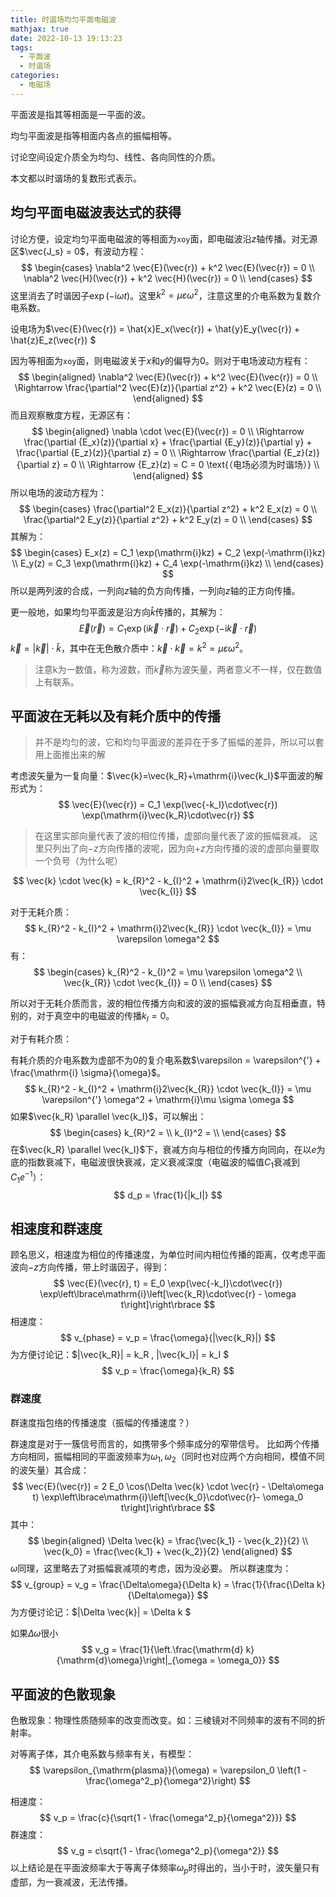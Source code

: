 ```yaml
---
title: 时谐场均匀平面电磁波
mathjax: true
date: 2022-10-13 19:13:23
tags:
  - 平面波
  - 时谐场
categories:
  - 电磁场
---
```


平面波是指其等相面是一平面的波。

均匀平面波是指等相面内各点的振幅相等。

讨论空间设定介质全为均匀、线性、各向同性的介质。

本文都以时谐场的复数形式表示。

<!-- more -->

## 均匀平面电磁波表达式的获得

讨论方便，设定均匀平面电磁波的等相面为`xoy`面，即电磁波沿$z$轴传播。对无源区$\vec{J_s} = 0$，有波动方程：
$$
\begin{cases}
    \nabla^2 \vec{E}(\vec{r}) + k^2 \vec{E}(\vec{r}) = 0 \\
    \nabla^2 \vec{H}(\vec{r}) + k^2 \vec{H}(\vec{r}) = 0 \\
\end{cases}
$$
这里消去了时谐因子$\exp(-\mathrm{i} \omega t)$。这里$k^2 = \mu \varepsilon \omega^2$，注意这里的介电系数为复数介电系数。

设电场为$\vec{E}(\vec{r}) = \hat{x}E_x(\vec{r}) + \hat{y}E_y(\vec{r}) + \hat{z}E_z(\vec{r}) $

因为等相面为`xoy`面，则电磁波关于$x$和$y$的偏导为0。则对于电场波动方程有：
$$
\begin{aligned}
    \nabla^2 \vec{E}(\vec{r}) + k^2 \vec{E}(\vec{r}) = 0 \\
    \Rightarrow \frac{\partial^2 \vec{E}(z)}{\partial z^2} + k^2 \vec{E}(z) = 0 \\
\end{aligned}
$$
而且观察散度方程，无源区有：
$$
\begin{aligned}
    \nabla \cdot \vec{E}(\vec{r}) = 0 \\
    \Rightarrow \frac{\partial {E_x}(z)}{\partial x} + \frac{\partial {E_y}(z)}{\partial y} + \frac{\partial {E_z}(z)}{\partial z} = 0 \\
    \Rightarrow \frac{\partial {E_z}(z)}{\partial z} = 0 \\
    \Rightarrow {E_z}(z) = C = 0 \text{（电场必须为时谐场）} \\
\end{aligned}
$$
所以电场的波动方程为：
$$
\begin{cases}
    \frac{\partial^2 E_x(z)}{\partial z^2} + k^2 E_x(z) = 0 \\
    \frac{\partial^2 E_y(z)}{\partial z^2} + k^2 E_y(z) = 0 \\
\end{cases}
$$
其解为：
$$
\begin{cases}
    E_x(z) = C_1 \exp(\mathrm{i}kz) + C_2 \exp(-\mathrm{i}kz) \\
    E_y(z) = C_3 \exp(\mathrm{i}kz) + C_4 \exp(-\mathrm{i}kz) \\
\end{cases}
$$
所以是两列波的合成，一列向$z$轴的负方向传播，一列向$z$轴的正方向传播。

更一般地，如果均匀平面波是沿方向$\hat{k}$传播的，其解为：
$$
\vec{E}(\vec{r}) = C_1 \exp(\mathrm{i}\vec{k}\cdot\vec{r}) + C_2 \exp(-\mathrm{i}\vec{k}\cdot\vec{r})
$$
$\vec{k} = |\vec{k}| \cdot \hat{k}$，其中在无色散介质中：$\vec{k} \cdot \vec{k} = k^2 = \mu \varepsilon \omega^2$。

> 注意k为一数值，称为波数，而$\vec{k}$称为波矢量，两者意义不一样，仅在数值上有联系。

## 平面波在无耗以及有耗介质中的传播

> 并不是均匀的波，它和均匀平面波的差异在于多了振幅的差异，所以可以套用上面推出来的解

考虑波矢量为一复向量：$\vec{k}=\vec{k_R}+\mathrm{i}\vec{k_I}$平面波的解形式为：
$$
\vec{E}(\vec{r}) = C_1 \exp(\vec{-k_I}\cdot\vec{r}) \exp(\mathrm{i}\vec{k_R}\cdot\vec{r})
$$

> 在这里实部向量代表了波的相位传播，虚部向量代表了波的振幅衰减。
> 这里只列出了向$-z$方向传播的波呢，因为向$+z$方向传播的波的虚部向量要取一个负号（为什么呢）

$$
\vec{k} \cdot \vec{k} = k_{R}^2 - k_{I}^2 + \mathrm{i}2\vec{k_{R}} \cdot \vec{k_{I}}
$$

对于无耗介质：
$$
k_{R}^2 - k_{I}^2 + \mathrm{i}2\vec{k_{R}} \cdot \vec{k_{I}} = \mu \varepsilon \omega^2
$$
有：
$$
\begin{cases}
    k_{R}^2 - k_{I}^2 = \mu \varepsilon \omega^2 \\
    \vec{k_{R}} \cdot \vec{k_{I}} = 0 \\
\end{cases}
$$

所以对于无耗介质而言，波的相位传播方向和波的波的振幅衰减方向互相垂直，特别的，对于真空中的电磁波的传播$k_{I} = 0$。

对于有耗介质：

有耗介质的介电系数为虚部不为0的复介电系数$\varepsilon = \varepsilon^{'} + \frac{\mathrm{i} \sigma}{\omega}$。
$$
k_{R}^2 - k_{I}^2 + \mathrm{i}2\vec{k_{R}} \cdot \vec{k_{I}} = \mu \varepsilon^{'} \omega^2 + \mathrm{i}\mu \sigma \omega
$$
如果$\vec{k_R} \parallel \vec{k_I}$，可以解出：
$$
\begin{cases}
    k_{R}^2 = \\
    k_{I}^2 = \\
\end{cases}
$$
在$\vec{k_R} \parallel \vec{k_I}$下，衰减方向与相位的传播方向同向，在以$e$为底的指数衰减下，电磁波很快衰减，定义衰减深度（电磁波的幅值$C_1$衰减到$C_1e^{-1}$）：
$$
d_p = \frac{1}{|k_I|}
$$

## 相速度和群速度

顾名思义，相速度为相位的传播速度，为单位时间内相位传播的距离，仅考虑平面波向$-z$方向传播，带上时谐因子，得到：
$$
\vec{E}(\vec{r}, t) = E_0 \exp(\vec{-k_I}\cdot\vec{r}) \exp\left\lbrace\mathrm{i}\left[\vec{k_R}\cdot\vec{r} - \omega t\right]\right\rbrace
$$
相速度：
$$
v_{phase} = v_p = \frac{\omega}{|\vec{k_R}|}
$$
为方便讨论记：$|\vec{k_R}| = k_R , |\vec{k_I}| = k_I $
$$
v_p = \frac{\omega}{k_R}
$$

### 群速度

群速度指包络的传播速度（振幅的传播速度？）

群速度是对于一簇信号而言的，如携带多个频率成分的窄带信号。
比如两个传播方向相同，振幅相同的平面波频率为$\omega_1,\omega_2$（同时也对应两个方向相同，模值不同的波矢量）其合成：
$$
\vec{E}(\vec{r}) = 2 E_0 \cos(\Delta \vec{k} \cdot \vec{r} - \Delta\omega t) \exp\left\lbrace\mathrm{i}\left[\vec{k_0}\cdot\vec{r}- \omega_0 t\right]\right\rbrace
$$
其中：
$$
\begin{aligned}
\Delta \vec{k} = \frac{\vec{k_1} - \vec{k_2}}{2} \\
\vec{k_0} = \frac{\vec{k_1} + \vec{k_2}}{2}
\end{aligned}
$$
$\omega$同理，这里略去了对振幅衰减项的考虑，因为没必要。
所以群速度为：
$$
v_{group} = v_g = \frac{\Delta\omega}{\Delta k} = \frac{1}{\frac{\Delta k}{\Delta\omega}}
$$
为方便讨论记：$|\Delta \vec{k}| = \Delta k $

如果${\Delta\omega}$很小
$$
v_g = \frac{1}{\left.\frac{\mathrm{d} k}{\mathrm{d}\omega}\right|_{\omega = \omega_0}}
$$

## 平面波的色散现象

色散现象：物理性质随频率的改变而改变。如：三棱镜对不同频率的波有不同的折射率。

对等离子体，其介电系数与频率有关，有模型：
$$
\varepsilon_{\mathrm{plasma}}(\omega) = \varepsilon_0 \left(1 - \frac{\omega^2_p}{\omega^2}\right)
$$

相速度：
$$
v_p = \frac{c}{\sqrt{1 - \frac{\omega^2_p}{\omega^2}}}
$$
群速度：
$$
v_g = c\sqrt{1 - \frac{\omega^2_p}{\omega^2}}
$$
以上结论是在平面波频率大于等离子体频率$\omega_p$时得出的，当小于时，波矢量只有虚部，为一衰减波，无法传播。

